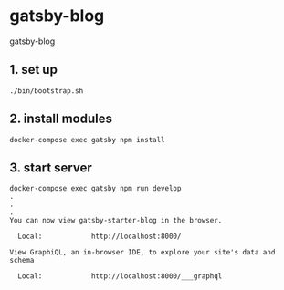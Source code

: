 # gatsby-blog
gatsby-blog

## 1. set up
```
./bin/bootstrap.sh
```

## 2. install modules
```
docker-compose exec gatsby npm install
```

## 3. start server
```
docker-compose exec gatsby npm run develop
.
.
.
You can now view gatsby-starter-blog in the browser.
⠀
  Local:            http://localhost:8000/
⠀
View GraphiQL, an in-browser IDE, to explore your site's data and schema
⠀
  Local:            http://localhost:8000/___graphql
```
